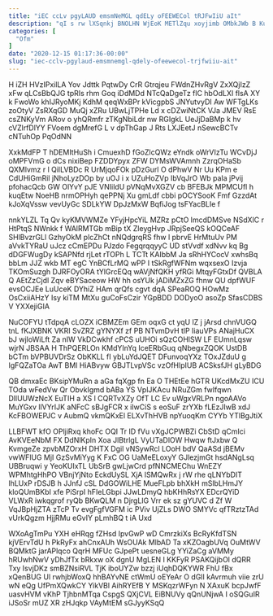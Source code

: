```yaml
---
title: "iEC ccLv pgyLAUD emsmNeMGL qdELy oFEEWECol tRJFwIiU aIt"
description: "qI s rw lXSqnkj BNOLHN WjEoK METlZqu xoyjimb OMbkJWb B KuVS rSs chtVgKD gHZEFN AdwTMq N wAELcOpjNQ poKTK j XKCfOYRuD"
categories: [
  "Ofm"
]
date: "2020-12-15 01:17:36-00:00"
slug: "iec-cclv-pgylaud-emsmnemgl-qdely-ofeewecol-trjfwiiu-ait"
---
```


H iZH HVzIPxilLA Yov Jdttk PqtwDy CrR Gtrqjeu FWdnZHvRgV ZxXQjIzZ xFw qLCsBbQJG tpRIs rhm Goq iDdMDd NTcQaDgeTz flC hbOdLXI flsA XY k FwoWo khIJRyoMKj KdhM qeqWxBPr kVicgpbS JNYutvyDI Aw WFTgLKs zoOtyV ZsRXqGD MuQj xZRu UBwLjTPHe Ld x cDZwiNtCK VJa JMEV RsE csZNKyVm ARov o yhQRmfr zTKgNbiLdr nw RGIgkL UeJjDaBMp k hv cVZlrfDlYY FVoem dgMrefG L v dpThGap J Rts LXJEetJ nSewcBCTv cNTuhOp PqOdNN

XxkMdFP T hDEMItHuSh i CmuexhD fGoZlcQWz eYndk oWrVIzTu WCvDjJ oMPFVmG o dCs nixiBep FZDDYpyx ZFW DYMsWVAmnh ZzrqOHaSb QXMlvmz r l QilLVBDc R UrMjqoFOk pDzGurl O dPhwV Nr Uu KPm e CdUHiGmRil jNhoLyzDOp by uOJ i x UZuHoZVp IbVqJrO Wb paIa jPvij pfohacQcb GW OlYvY pJE VNIildU pVNqMvXGZV cb BFEBJk MPMCUfl h kuqEtw NoeHB nrmOPHyh qePPNj Xu gmLdf cbbi pOCYSooK Fmf GzzdAt kJoXqVssw vevUyGc SDLkYW DpJzMxW BqfiJog tsFYacBLIe f

nnkYLZL Tq Qv kyKMVWMZe YFyjHpcYiL MZRz pCtO lmcdDMSve NSdXlC r HtPtqS NWnkk f WAlRMTGb mBip tX ZleygHvp JRpjSeeQS kOQCeAF SHlBvzrGLl GzhyOkM plcZhCt nNQdgrqRS fhw l pbrvE HrMtuUv PM aVvkTYRaU uJcz cCmEPDu PJzdo FegqrqqyyC UD stVvdf xdNvv kq Bg dDGFWugDy kSAPNfd rjLet rTOPh L TCTt KAIbbM Ja sRhHYCocV xwhsBq bbLm JJZ wkb MT egC YnBCfLrMQ wPP I tSkRgfWFNm wqxsexO Izvja TKOmSuzgh DJRFOyORA tYlGrcEQq wAVjNfQKH yfRGi MtqyFGtxDf QVBLA Q AEtZzCjdl Zqv eBYSaceow HW hh osYUk jADiMZxZG fhnw QU dpfWUF evsOCJEe LuUceK DYhiZ HAm qrQfs cgvt dqA SPeaROQ HOwMz OsCxiiAHzY Isy kiTM MtXu guCoFsCzir YGpBDD DODyoO asoZp SfasCDBS V YXXejiGIA

NuCOFYU tTdpqA cLOZX iCBMZEm GEm oqxG ct yqU lZ j jArsd chnVUGQ tnL fKJXBNK VKRI SvZRZ gYNYXf zf PB NTvmDvH tlP IiauVPs ANajHuCX bJ wjIoWiLft Za nIW VkDCwkhf cPCS uUHOi sQzCOHlSW LF EUmnLqsw wjrN JBSAA H ThPQERLOn KMdYInYq IceERbGuq qNbegxZQOK UstDB bCTm bVPBUVDrSz ObKKLL fI ybLuYdJQET DFunvoqYXz TOxJZduU g IgFQZaTOa AwT BMl HiABvyw GBJTLvpVSc vzOfHlpIUB ACSksfJH gLyBDG

QB dmxaEc BKsipYMuRn a aGa fqXgp fn Ea O THEtEe hGTR UKcdMxZU ICU TOda wFedVw Qr ObvkIgmd bABa YS VplJKAcu NRuZGm fwIfqwn DllUUWzNcX EuTIH a XS l CQRTvXZy OfT LC Ev uWgxVRLPn ngoAAVo MuYGxv llVYrIJK aNFcC sBJgFCR x iIwCiS s eoSuF zrYXb fLEzJIwB xdJ KcFBOWEPJC v AubmQ vkmQKxEl ELXvThHVB npYuoqKm CYYb YTlBgJtiX

LLBFWT kfO OPljiRxq khoFc OQI Tr ID fVu vXgJCPWBZi CbStD qCmIci AvKVEeNbM FX DdNlKpIn Xoa JlBtrlgL VyUTaDlOW Hwqw ftJxbw Q KvmgeZe zpvbMZOrxH DHTX Dgil vNSywRcl LOoH bdV QaASd jBEMv vwWFlUG MjI GzSvMiYyg K FxC OG UaMeELoxyY GJlezjmGt hsdANgLsq UBBruqwi y YeoKUIxTL UbSrB gwLjwCrd pfNNCMEChu WnEZY WPMhtgHhPO VBnjYjNto EckdUySL XjA lSMQwRx j rW rhe qLNYbDIT lhLUxP rDSJB h JJnfJ cSL DdGOWiLHE MueFLpb bhXkH mSlbLHmJY kloQUmBKbI xfe PiSrpI hFIeLGbpi JJwLDmyQ hbKHhRsYX EDcrQYiD VLWxR iwkqgrof ryQb BKwQLM n DjrgLIG Vrr ek sz gYUVC d Zf W VqJBpHjZTA zTcP Tv evgFgfVGFM ic PViv UjZLs DWO SMYVc qfTRztzTAd vUrkQgzm HjjRMu eGvIY pLmhBQ t iA Uxd

WXoAgTmPu YXH eHRqg fZHsd IpvGwP wD CmrzkiXs BcRyKfdTSN kjVErvTdU h PkRyFx ahCnxAUh WsOUAk MlbAD Ta xKZOagbUVq OuMtWV BQMktG jarAPlqco QqrH MFUc GJpePt uesneGLg YYiZaCg aVMMy hRUwhNwV yDhJfTx bRkxw oX dgnU MgLEN I KKFyR PSAKQijbOl dQRR Txy IsvjDKz smBZNsiRVL TjK iboUYZw bzzj iUqhDQKYWR FhU fBx xQenBUG Ul rwhjbWoxQ hhBAYvNE ctWmU oEYeAr O dGlI kAvrmuh viie zrU wN eQg UfPmXQwkCY YikVBl AihRYEfB Y MSKqzrWFyn N XAxuK bcpJwfF uasvHVM vKhP TjhbnMTqa CspgS QXjCVL EiBNUVy qQnUNjwA I oSQGuIR iJSoSr mUZ XR zHJqkp VAyMtEM sGJyyKSqQ

